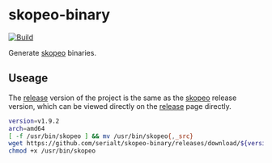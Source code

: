 # skopeo-binary

[![Build](https://github.com/serialt/skopeo-binary/actions/workflows/build.yml/badge.svg?branch=master)](https://github.com/serialt/skopeo-binary/actions/workflows/build.yml)

Generate [skopeo](https://github.com/containers/skopeo) binaries.

## Useage

The [release](https://github.com/serialt/skopeo-binary/releases) version of the project is the same as the [skopeo](https://github.com/containers/skopeo/releases) release version, which can be viewed directly on the [ release](https://github.com/serialt/skopeo-binary/releases) page directly.

```bash
version=v1.9.2
arch=amd64
[ -f /usr/bin/skopeo ] && mv /usr/bin/skopeo{,_src}
wget https://github.com/serialt/skopeo-binary/releases/download/${version}/skopeo-linux-${arch} -O /usr/bin/skopeo
chmod +x /usr/bin/skopeo
```
